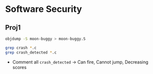 # Software Security



## Proj1

```bash
objdump -S moon-buggy > moon-buggy.S
```



```bash
grep crash *.c
grep crash_detected *.c
```

- Comment all `crash_detected` &rarr; Can fire, Cannot jump, Decreasing scores 